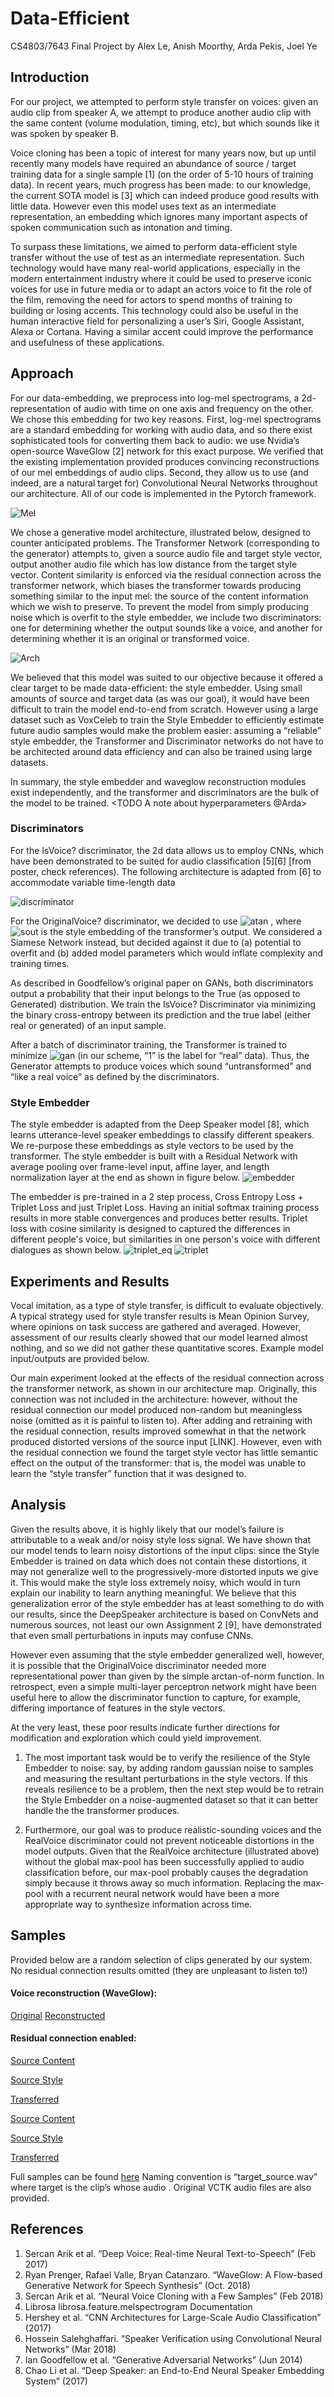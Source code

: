 # Data-Efficient
CS4803/7643 Final Project by Alex Le, Anish Moorthy, Arda Pekis, Joel Ye

## Introduction
For our project, we attempted to perform style transfer on voices: given an audio clip from speaker A, we attempt to produce another audio clip with the same content (volume modulation, timing, etc), but which sounds like it was spoken by speaker B.

Voice cloning has been a topic of interest for many years now, but up until recently many models have required an abundance of source / target training data for a single sample [1] (on the order of 5-10 hours of training data). In recent years, much progress has been made: to our knowledge, the current SOTA model is [3] which can indeed produce good results with little data. However even this model uses text as an intermediate representation, an embedding which ignores many important aspects of spoken communication such as intonation and timing.

To surpass these limitations, we aimed to perform data-efficient style transfer without the use of test as an intermediate representation. Such technology would have many real-world applications, especially in the modern entertainment industry where it could be used to preserve iconic voices for use in future media or to adapt an actors voice to fit the role of the film, removing the need for actors to spend months of training to building or losing accents. This technology could also be useful in the human interactive field for personalizing a user’s Siri, Google Assistant, Alexa or Cortana. Having a similar accent could improve the performance and usefulness of these applications.


## Approach
For our data-embedding, we preprocess into log-mel spectrograms, a 2d-representation of audio with time on one axis and frequency on the other. We chose this embedding for two key reasons. First, log-mel spectrograms are a standard embedding for working with audio data, and so there exist sophisticated tools for converting them back to audio: we use Nvidia’s open-source WaveGlow [2] network for this exact purpose. We verified that the existing implementation provided produces convincing reconstructions of our mel embeddings of audio clips. Second, they allow us to use (and indeed, are a natural target for) Convolutional Neural Networks throughout our architecture. All of our code is implemented in the Pytorch framework.

![Mel](assets/figures/mel-example.png)

We chose a generative model architecture, illustrated below, designed to counter anticipated problems. The Transformer Network (corresponding to the generator) attempts to, given a source audio file and target style vector, output another audio file which has low distance from the target style vector. Content similarity is enforced via the residual connection across the transformer network, which biases the transformer towards producing something similar to the input mel: the source of the content information which we wish to preserve. To prevent the model from simply producing noise which is overfit to the style embedder, we include two discriminators: one for determining whether the output sounds like a voice, and another for determining whether it is an original or transformed voice.

![Arch](assets/figures/model-arch.png)

We believed that this model was suited to our objective because it offered a clear target to be made data-efficient: the style embedder. Using small amounts of source and target data (as was our goal), it would have been difficult to train the model end-to-end from scratch. However using a large dataset such as VoxCeleb to train the Style Embedder to efficiently estimate future audio samples would make the problem easier: assuming a “reliable” style embedder, the Transformer and Discriminator networks do not have to be architected around data efficiency and can also be trained using large datasets.

In summary, the style embedder and waveglow reconstruction modules exist independently, and the transformer and discriminators are the bulk of the model to be trained. <TODO A note about hyperparameters @Arda>

### Discriminators
For the IsVoice? discriminator, the 2d data allows us to employ CNNs, which have been demonstrated to be suited for audio classification [5][6] [from poster, check references). The following architecture is adapted from [6] to accommodate variable time-length data

![discriminator](assets/figures/isvoice-arch.png)

For the OriginalVoice? discriminator, we decided to use
![atan](assets/eq/atan.png)
, where
![sout](assets/eq/sout.png)
is the style embedding of the transformer’s output. We considered a Siamese Network instead, but decided against it due to (a) potential to overfit and (b) added model parameters which would inflate complexity and training times.

As described in Goodfellow’s original paper on GANs, both discriminators output a probability that their input belongs to the True (as opposed to Generated) distribution. We  train the IsVoice? Discriminator via minimizing the binary cross-entropy between its prediction and  the true label (either real or generated) of an input sample.

After a batch of discriminator training, the Transformer is trained to minimize
![gan](assets/eq/gan.png)
(in our scheme, “1” is the label for “real” data). Thus, the Generator attempts to produce voices which sound “untransformed” and “like a real voice” as defined by the discriminators.

### Style Embedder
The style embedder is adapted from the Deep Speaker model [8], which learns utterance-level speaker embeddings to classify different speakers. We re-purpose these embeddings as style vectors to be used by the transformer. The style embedder is built with a Residual Network with average pooling over frame-level input, affine layer, and length normalization layer at the end as shown in figure below.
![embedder](assets/figures/embedder_arch_pic.png)

The embedder is pre-trained in a 2 step process, Cross Entropy Loss + Triplet Loss and just Triplet Loss. Having an initial softmax training process results in more stable convergences and produces better results. Triplet loss with cosine similarity is designed to captured the differences in different people's voice, but similarities in one person's voice with different dialogues as shown below.
![triplet_eq](assets/eq/triplet.png)
![triplet](assets/figures/triplet_loss.png)

## Experiments and Results

Vocal imitation, as a type of style transfer, is difficult to evaluate objectively. A typical strategy used for style transfer results is Mean Opinion Survey, where opinions on task success are gathered and averaged. However, assessment of our results clearly showed that our model learned almost nothing, and so we did not gather these quantitative scores. Example model input/outputs are provided below.

Our main experiment looked at the effects of the residual connection across the transformer network, as shown in our architecture map. Originally, this connection was not included in the architecture: however, without the residual connection our model produced non-random but meaningless noise (omitted as it is painful to listen to). After adding and retraining with the residual connection, results improved somewhat in that the network produced distorted versions of the source input [LINK]. However, even with the residual connection we found the target style vector has little semantic effect on the output of the transformer: that is, the model was unable to learn the “style transfer” function that it was designed to.

## Analysis

Given the results above, it is highly likely that our model’s failure is attributable to a weak and/or noisy style loss signal. We have shown that our model tends to learn noisy distortions of the input clips: since the Style Embedder is trained on data which does not contain these distortions, it may not generalize well to the progressively-more distorted inputs we give it.  This would make the style loss extremely noisy, which would in turn explain our inability to learn anything meaningful. We believe that this generalization error of the style embedder has at least something to do with our results, since the DeepSpeaker architecture is based on ConvNets and numerous sources, not least our own Assignment 2 [9], have demonstrated that even small perturbations in inputs may confuse CNNs.

However even assuming that the style embedder generalized well, however, it is possible that the OriginalVoice discriminator needed more representational power than given by the simple arctan-of-norm function. In retrospect, even a simple multi-layer perceptron network might have been useful here to allow the discriminator function to capture, for example, differing importance of features in the style vectors.

At the very least, these poor results indicate further directions for modification and exploration which could yield improvement.

1. The most important task would be to verify the resilience of the Style Embedder to noise: say, by adding random gaussian noise to samples and measuring the resultant perturbations in the style vectors. If this reveals resilience to be a problem, then the next step would be to retrain the Style Embedder on a noise-augmented dataset so that it can better handle the the transformer produces.

2.  Furthermore, our goal was to produce realistic-sounding voices and the RealVoice discriminator could not prevent noticeable distortions in the model outputs. Given that the RealVoice architecture (illustrated above) without the global max-pool has been successfully applied to audio classification before, our max-pool probably causes the degradation simply because it throws away so much information. Replacing the max-pool with a recurrent neural network would have been a more appropriate way to synthesize information across time.

## Samples
Provided below are a random selection of clips generated by our system. No residual connection results omitted (they are unpleasant to listen to!)

#### Voice reconstruction (WaveGlow):
[Original](pending)
[Reconstructed](https://raw.githubusercontent.com/joel99/vocal-mimicry/gh-pages/assets/synth_reconstruct/p300_001_synthesis.wav)

#### Residual connection enabled:
[Source Content](https://raw.githubusercontent.com/joel99/vocal-mimicry/gh-pages/assets/raw/p226_002.wav)

[Source Style](https://raw.githubusercontent.com/joel99/vocal-mimicry/gh-pages/assets/raw/p225_001.wav)

[Transferred](https://raw.githubusercontent.com/joel99/vocal-mimicry/gh-pages/assets/waves_with_res/new_p226_002_p225_001_synthesis.wav)


[Source Content](https://raw.githubusercontent.com/joel99/vocal-mimicry/gh-pages/assets/raw/p231_002.wav)

[Source Style](https://raw.githubusercontent.com/joel99/vocal-mimicry/gh-pages/assets/raw/p232_003.wav)

[Transferred](https://raw.githubusercontent.com/joel99/vocal-mimicry/gh-pages/assets/waves_with_res/new_p231_002_p232_003_synthesis.wav)

Full samples can be found [here](https://drive.google.com/drive/folders/1DkMnvIJAAZfhHzJqI3e2uVBKnalxsZpB?usp=sharing)
Naming convention is “target_source.wav” where target is the clip’s whose audio . Original VCTK audio files are also provided.

## References
1. Sercan Arik et al. “Deep Voice: Real-time Neural Text-to-Speech” (Feb 2017)
2. Ryan Prenger, Rafael Valle, Bryan Catanzaro. “WaveGlow: A Flow-based Generative Network for Speech Synthesis” (Oct. 2018)
3. Sercan Arik et al. “Neural Voice Cloning with a Few Samples” (Feb 2018)
4. Librosa librosa.feature.melspectrogram Documentation
5. Hershey et al. “CNN Architectures for Large-Scale Audio Classification” (2017)
6. Hossein Salehghaffari. “Speaker Verification using Convolutional Neural Networks” (Mar 2018)
7. Ian Goodfellow et al. “Generative Adversarial Networks” (Jun 2014)
8. Chao Li et al. “Deep Speaker: an End-to-End Neural Speaker Embedding System” (2017)
